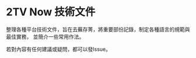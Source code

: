 2TV Now 技術文件
================

整理各種平台技術文件，旨在去蕪存菁，將重要部份記錄，制定各種語言的規範與最佳實務，
並簡介一些常用作法。

若對內容有任何建議或疑問，都可以發Issue。
